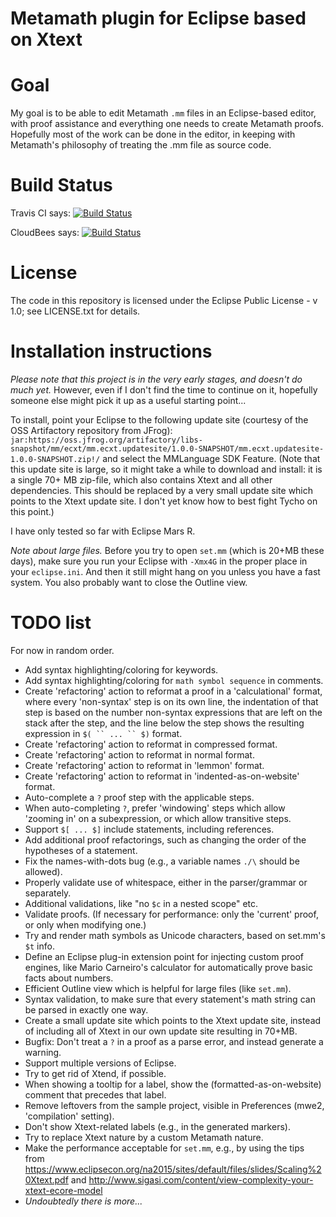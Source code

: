 Metamath plugin for Eclipse based on Xtext
==========================================

# Goal

My goal is to be able to edit Metamath `.mm` files in an Eclipse-based editor,
with proof assistance and everything one needs to create Metamath proofs.
Hopefully most of the work can be done in the editor, in keeping with
Metamath's philosophy of treating the .mm file as source code.

# Build Status

Travis CI says: [![Build Status](https://travis-ci.org/marnix/metamath-eclipse-xtext.svg?branch=master)](https://travis-ci.org/marnix/metamath-eclipse-xtext)

CloudBees says: [![Build Status](https://buildhive.cloudbees.com/job/marnix/job/metamath-eclipse-xtext/badge/icon)](https://buildhive.cloudbees.com/job/marnix/job/metamath-eclipse-xtext/)

# License

The code in this repository is licensed under the Eclipse Public License - v 1.0; see LICENSE.txt for details.

# Installation instructions

*Please note that this project is in the very early stages, and doesn't do much yet.*  However, even if I don't find the time to continue on it, hopefully someone else might pick it up as a useful starting point...

To install, point your Eclipse to the following update site (courtesy of the OSS Artifactory repository from JFrog): `jar:https://oss.jfrog.org/artifactory/libs-snapshot/mm/ecxt/mm.ecxt.updatesite/1.0.0-SNAPSHOT/mm.ecxt.updatesite-1.0.0-SNAPSHOT.zip!/` and select the MMLanguage SDK Feature.  (Note that this update site is large, so it might take a while to download and install: it is a single 70+ MB zip-file, which also contains Xtext and all other dependencies.  This should be replaced by a very small update site which points to the Xtext update site.  I don't yet know how to best fight Tycho on this point.)

I have only tested so far with Eclipse Mars R.

*Note about large files.* Before you try to open `set.mm` (which is 20+MB these days), make sure you run your Eclipse with `-Xmx4G` in the proper place in your `eclipse.ini`.  And then it still might hang on you unless you have a fast system.  You also probably want to close the Outline view.

# TODO list

For now in random order.

 - Add syntax highlighting/coloring for keywords.
 - Add syntax highlighting/coloring for `` math symbol sequence `` in comments.
 - Create 'refactoring' action to reformat a proof in a 'calculational' format,
   where every 'non-syntax' step is on its own line, the indentation of that
   step is based on the number non-syntax expressions that are left on the
   stack after the step, and the line below the step shows the resulting
   expression in `$( `` ... `` $)` format.
 - Create 'refactoring' action to reformat in compressed format.
 - Create 'refactoring' action to reformat in normal format.
 - Create 'refactoring' action to reformat in 'lemmon' format.
 - Create 'refactoring' action to reformat in 'indented-as-on-website' format.
 - Auto-complete a `?` proof step with the applicable steps.
 - When auto-completing `?`, prefer 'windowing' steps which allow 'zooming in'
   on a subexpression, or which allow transitive steps.
 - Support `$[ ... $]` include statements, including references.
 - Add additional proof refactorings, such as changing the order of the hypotheses
   of a statement.
 - Fix the names-with-dots bug (e.g., a variable names `./\` should be allowed).
 - Properly validate use of whitespace, either in the parser/grammar or separately.
 - Additional validations, like "no `$c` in a nested scope" etc.
 - Validate proofs.  (If necessary for performance: only the 'current' proof,
   or only when modifying one.)
 - Try and render math symbols as Unicode characters, based on set.mm's `$t` info.
 - Define an Eclipse plug-in extension point for injecting custom proof
   engines, like Mario Carneiro's calculator for automatically prove basic
   facts about numbers.
 - Efficient Outline view which is helpful for large files (like `set.mm`).
 - Syntax validation, to make sure that every statement's math string can be
   parsed in exactly one way.
 - Create a small update site which points to the Xtext update site, instead
   of including all of Xtext in our own update site resulting in 70+MB.
 - Bugfix: Don't treat a `?` in a proof as a parse error, and instead generate
   a warning.
 - Support multiple versions of Eclipse.
 - Try to get rid of Xtend, if possible.
 - When showing a tooltip for a label, show the (formatted-as-on-website) comment
   that precedes that label.
 - Remove leftovers from the sample project, visible in Preferences (mwe2,
   'compilation' setting).
 - Don't show Xtext-related labels (e.g., in the generated markers).
 - Try to replace Xtext nature by a custom Metamath nature.
 - Make the performance acceptable for `set.mm`, e.g., by using the tips from
   https://www.eclipsecon.org/na2015/sites/default/files/slides/Scaling%20Xtext.pdf
   and http://www.sigasi.com/content/view-complexity-your-xtext-ecore-model
 - _Undoubtedly there is more..._
